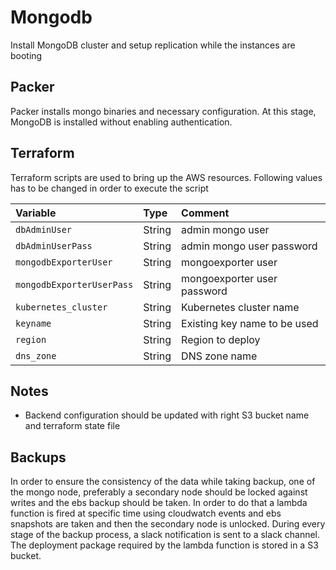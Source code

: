 # Mongodb
Install MongoDB cluster and setup replication while the instances are booting

## Packer
Packer installs mongo binaries and necessary configuration. At this stage, MongoDB is installed without enabling authentication. 

## Terraform 
Terraform scripts are used to bring up the AWS resources. Following values has to be changed in order to execute the script

| Variable | Type | Comment |
|:----------------------------------|:--------------|:----------------------------|
|`dbAdminUser`                     | String        | admin mongo user             |
|`dbAdminUserPass`                 | String        | admin mongo user password    |
|`mongodbExporterUser`             | String        | mongoexporter user           |
|`mongodbExporterUserPass`         | String        | mongoexporter user password  |
|`kubernetes_cluster`              | String        | Kubernetes cluster name      |
|`keyname`                         | String        | Existing key name to be used |  
|`region`                          | String        | Region to deploy             |  
|`dns_zone`                        | String        | DNS zone name                |

   
## Notes
 - Backend configuration should be updated with right S3 bucket name and terraform state file

## Backups
In order to ensure the consistency of the data while taking backup, one of the mongo node, preferably a secondary node should be locked against writes and the ebs backup should be taken. In order to do that a lambda function is fired at specific time using cloudwatch events and ebs snapshots are taken and then the secondary node is unlocked. 
During every stage of the backup process, a slack notification is sent to a slack channel. The deployment package required by the lambda function is stored in a S3 bucket. 
